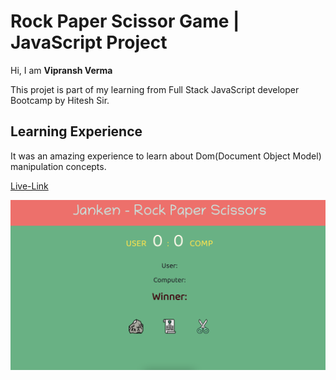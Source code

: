 # Rock Paper Scissor Game | JavaScript Project

Hi, I am **Vipransh Verma**

This projet is part of my learning from Full Stack JavaScript developer Bootcamp by Hitesh Sir.

## Learning Experience
It was an amazing experience to learn about  Dom(Document Object Model) manipulation concepts.

[Live-Link](https://rockpaperscissor-vipransh.netlify.app/)

![image](Project.png)